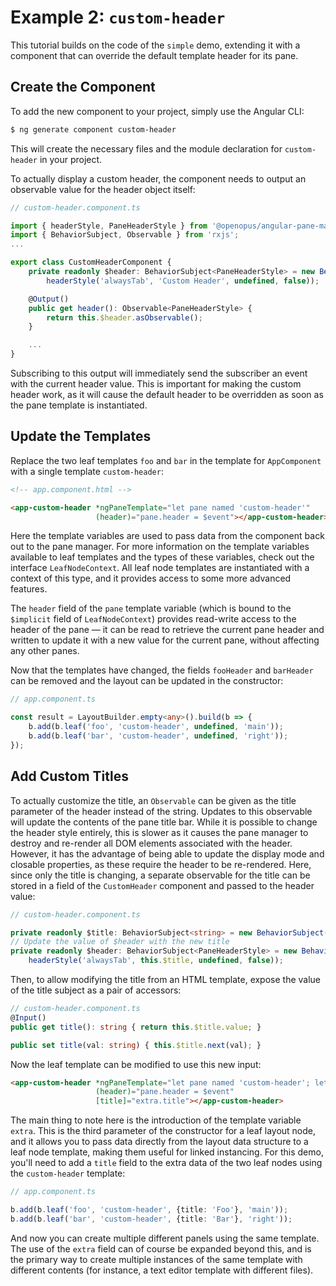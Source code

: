 # Example 2: `custom-header`

<!-- TODO: proofread and add screenshots -->

This tutorial builds on the code of the `simple` demo, extending it with a component that can override the default template header for its pane.

## Create the Component

To add the new component to your project, simply use the Angular CLI:

```sh
$ ng generate component custom-header
```

This will create the necessary files and the module declaration for `custom-header` in your project.

To actually display a custom header, the component needs to output an observable value for the header object itself:

```ts
// custom-header.component.ts

import { headerStyle, PaneHeaderStyle } from '@openopus/angular-pane-manager';
import { BehaviorSubject, Observable } from 'rxjs';
...

export class CustomHeaderComponent {
    private readonly $header: BehaviorSubject<PaneHeaderStyle> = new BehaviorSubject(
        headerStyle('alwaysTab', 'Custom Header', undefined, false));

    @Output()
    public get header(): Observable<PaneHeaderStyle> {
        return this.$header.asObservable();
    }

    ...
}
```

Subscribing to this output will immediately send the subscriber an event with the current header value.  This is important for making the custom header work, as it will cause the default header to be overridden as soon as the pane template is instantiated.

## Update the Templates

Replace the two leaf templates `foo` and `bar` in the template for `AppComponent` with a single template `custom-header`:

```html
<!-- app.component.html -->

<app-custom-header *ngPaneTemplate="let pane named 'custom-header'"
                   (header)="pane.header = $event"></app-custom-header>
```

Here the template variables are used to pass data from the component back out to the pane manager.  For more information on the template variables available to leaf templates and the types of these variables, check out the interface `LeafNodeContext`.  All leaf node templates are instantiated with a context of this type, and it provides access to some more advanced features.

The `header` field of the `pane` template variable (which is bound to the `$implicit` field of `LeafNodeContext`) provides read-write access to the header of the pane — it can be read to retrieve the current pane header and written to update it with a new value for the current pane, without affecting any other panes.

Now that the templates have changed, the fields `fooHeader` and `barHeader` can be removed and the layout can be updated in the constructor:

```ts
// app.component.ts

const result = LayoutBuilder.empty<any>().build(b => {
    b.add(b.leaf('foo', 'custom-header', undefined, 'main'));
    b.add(b.leaf('bar', 'custom-header', undefined, 'right'));
});
```

## Add Custom Titles

To actually customize the title, an `Observable` can be given as the title parameter of the header instead of the string.  Updates to this observable will update the contents of the pane title bar.  While it is possible to change the header style entirely, this is slower as it causes the pane manager to destroy and re-render all DOM elements associated with the header.  However, it has the advantage of being able to update the display mode and closable properties, as these require the header to be re-rendered.  Here, since only the title is changing, a separate observable for the title can be stored in a field of the `CustomHeader` component and passed to the header value:

```ts
// custom-header.component.ts

private readonly $title: BehaviorSubject<string> = new BehaviorSubject('');
// Update the value of $header with the new title
private readonly $header: BehaviorSubject<PaneHeaderStyle> = new BehaviorSubject(
    headerStyle('alwaysTab', this.$title, undefined, false));
```

Then, to allow modifying the title from an HTML template, expose the value of the title subject as a pair of accessors:

```ts
// custom-header.component.ts
@Input()
public get title(): string { return this.$title.value; }

public set title(val: string) { this.$title.next(val); }
```

Now the leaf template can be modified to use this new input:

```html
<app-custom-header *ngPaneTemplate="let pane named 'custom-header'; let extra = extra"
                   (header)="pane.header = $event"
                   [title]="extra.title"></app-custom-header>
```

The main thing to note here is the introduction of the template variable `extra`.  This is the third parameter of the constructor for a leaf layout node, and it allows you to pass data directly from the layout data structure to a leaf node template, making them useful for linked instancing.  For this demo, you'll need to add a `title` field to the extra data of the two leaf nodes using the `custom-header` template:

```ts
// app.component.ts

b.add(b.leaf('foo', 'custom-header', {title: 'Foo'}, 'main'));
b.add(b.leaf('bar', 'custom-header', {title: 'Bar'}, 'right'));
```

And now you can create multiple different panels using the same template.  The use of the `extra` field can of course be expanded beyond this, and is the primary way to create multiple instances of the same template with different contents (for instance, a text editor template with different files).
